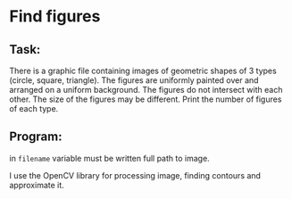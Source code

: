 Find figures
=============
Task:
--------------
There is a graphic file containing images of geometric shapes of 3 types (circle, square, triangle). The figures are uniformly painted over and arranged on a uniform background. The figures do not intersect with each other. The size of the figures may be different.
Print the number of figures of each type.

Program:
-------------
in ```filename``` variable must be written full path to image.

I use the OpenCV library for processing image, finding contours and approximate it.


